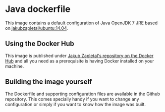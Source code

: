 # Java dockerfile

This image contains a default configuration of Java OpenJDK 7 JRE based on [jakubzapletal/ubuntu:14.04](https://github.com/jakubzapletal/docker-ubuntu/tree/14.04).

## Using the Docker Hub
 
This image is published under [Jakub Zapletal's repository on the Docker Hub](https://hub.docker.com/u/jakubzapletal/) and all you need as a prerequisite is having Docker installed on your machine.


## Building the image yourself

The Dockerfile and supporting configuration files are available in the Github repository. This comes specially handy if you want to change any configuration or simply if you want to know how the image was built.
